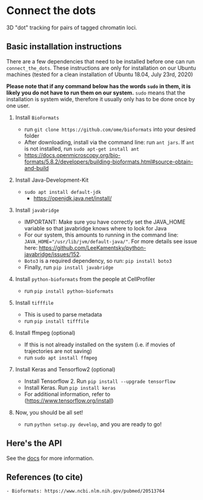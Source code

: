 # Connect the dots
3D "dot" tracking for pairs of tagged chromatin loci. 

## Basic installation instructions

There are a few dependencies that need to be installed before one can run `connect_the_dots`. These instructions are only for installation on our Ubuntu machines (tested for a clean installation of Ubuntu 18.04, July 23rd, 2020)

**Please note that if any command below has the words `sudo` in them, it is likely you do not have to run them on our system.** 
`sudo` means that the installation is system wide, therefore it usually only has to be done once by one user.

1. Install `BioFormats` 

    - run `git clone https://github.com/ome/bioformats` into your desired folder
    - After downloading, install via the command line: run `ant jars`. If `ant` is not installed, run `sudo apt-get install ant`
    - https://docs.openmicroscopy.org/bio-formats/5.8.2/developers/building-bioformats.html#source-obtain-and-build
    
    
2. Install Java-Development-Kit

    - `sudo apt install default-jdk`
        - https://openjdk.java.net/install/

3. Install `javabridge`
    
    - IMPORTANT: Make sure you have correctly set the JAVA_HOME variable so that javabridge knows where to look for Java
    - For our system, this amounts to running in the command line: `JAVA_HOME="/usr/lib/jvm/default-java/"`. For more details see issue here: https://github.com/LeeKamentsky/python-javabridge/issues/152. 
    - `Boto3` is a required dependency, so run: `pip install boto3`
    - Finally, run `pip install javabridge`


4. Install `python-bioformats` from the people at CellProfiler

    - run `pip install python-bioformats`
    
    
5. Install `tifffile`

    - This is used to parse metadata
    - run `pip install tifffile`   

6. Install ffmpeg (optional)
 
    - If this is not already installed on the system (i.e. if movies of trajectories are not saving)
    - run `sudo apt install ffmpeg`
    
7. Install Keras and Tensorflow2 (optional)
    
    - Install Tensorflow 2. Run `pip install --upgrade tensorflow`
    - Install Keras. Run `pip install keras`
    - For additional information, refer to (https://www.tensorflow.org/install)        

8. Now, you should be all set!

    - run `python setup.py develop`, and you are ready to go!
    

## Here's the API
See the [docs](https://github.com/ahansenlab/connect_the_dots/blob/master/doc/build/html/index.html) for more information.

## References (to cite)

    - Bioformats: https://www.ncbi.nlm.nih.gov/pubmed/20513764


